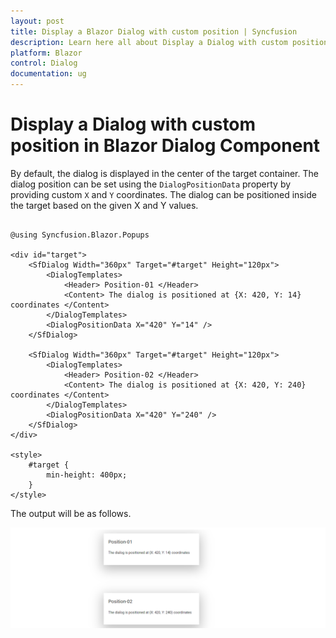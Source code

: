 ```yaml
---
layout: post
title: Display a Blazor Dialog with custom position | Syncfusion
description: Learn here all about Display a Dialog with custom position in Syncfusion Blazor Dialog component and more.
platform: Blazor
control: Dialog
documentation: ug
---
```


# Display a Dialog with custom position in Blazor Dialog Component

By default, the dialog is displayed in the center of the target container. The dialog position can be set using the `DialogPositionData` property by providing custom `X` and `Y` coordinates. The dialog can be positioned inside the target based on the given X and Y values.

```cshtml

@using Syncfusion.Blazor.Popups

<div id="target">
    <SfDialog Width="360px" Target="#target" Height="120px">
        <DialogTemplates>
            <Header> Position-01 </Header>
            <Content> The dialog is positioned at {X: 420, Y: 14} coordinates </Content>
        </DialogTemplates>
        <DialogPositionData X="420" Y="14" />
    </SfDialog>

    <SfDialog Width="360px" Target="#target" Height="120px">
        <DialogTemplates>
            <Header> Position-02 </Header>
            <Content> The dialog is positioned at {X: 420, Y: 240} coordinates </Content>
        </DialogTemplates>
        <DialogPositionData X="420" Y="240" />
    </SfDialog>
</div>

<style>
    #target {
        min-height: 400px;
    }
</style>

```

The output will be as follows.

![Blazor Dialog with Custom Position](../images/blazor-dialog-custom-position.png)